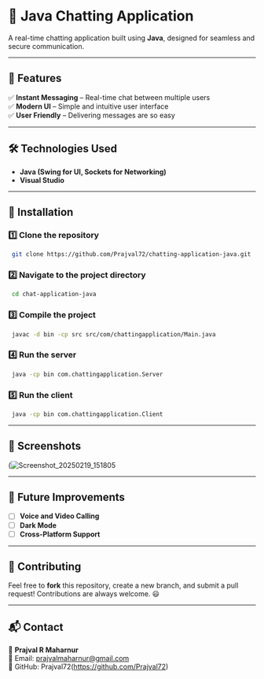 # 📩 Java Chatting Application

A real-time chatting application built using **Java**, designed for seamless and secure communication.

---

## 🚀 Features

✅ **Instant Messaging** – Real-time chat between multiple users      
✅ **Modern UI** – Simple and intuitive user interface  
✅ **User Friendly** – Delivering messages are so easy  

---

## 🛠️ Technologies Used

- **Java (Swing for UI, Sockets for Networking)**
- **Visual Studio**

---

## 🔧 Installation

### 1️⃣ Clone the repository
```bash
 git clone https://github.com/Prajval72/chatting-application-java.git
```

### 2️⃣ Navigate to the project directory
```bash
 cd chat-application-java
```

### 3️⃣ Compile the project
```bash
 javac -d bin -cp src src/com/chattingapplication/Main.java
```

### 4️⃣ Run the server
```bash
 java -cp bin com.chattingapplication.Server
```

### 5️⃣ Run the client
```bash
 java -cp bin com.chattingapplication.Client
```

---

## 📸 Screenshots

(![Screenshot_20250219_151805](https://github.com/user-attachments/assets/04b6523e-9d53-49c5-bee4-05a4b7edcfa7)

---

## 📌 Future Improvements

- [ ] **Voice and Video Calling**
- [ ] **Dark Mode**
- [ ] **Cross-Platform Support**

---

## 🤝 Contributing

Feel free to **fork** this repository, create a new branch, and submit a pull request! Contributions are always welcome. 😃

---

## 📬 Contact

👤 **Prajval R Maharnur**  
📧 Email: prajvalmaharnur@gmail.com  
🔗 GitHub: Prajval72(https://github.com/Prajval72)
